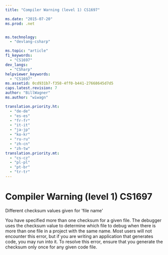 ```yaml
---
title: "Compiler Warning (level 1) CS1697"

ms.date: "2015-07-20"
ms.prod: .net


ms.technology: 
  - "devlang-csharp"

ms.topic: "article"
f1_keywords: 
  - "CS1697"
dev_langs: 
  - "CSharp"
helpviewer_keywords: 
  - "CS1697"
ms.assetid: 0cd931b7-f358-4ff0-b441-27668645d7d5
caps.latest.revision: 7
author: "BillWagner"
ms.author: "wiwagn"

translation.priority.ht: 
  - "de-de"
  - "es-es"
  - "fr-fr"
  - "it-it"
  - "ja-jp"
  - "ko-kr"
  - "ru-ru"
  - "zh-cn"
  - "zh-tw"
translation.priority.mt: 
  - "cs-cz"
  - "pl-pl"
  - "pt-br"
  - "tr-tr"
---
```

# Compiler Warning (level 1) CS1697
Different checksum values given for 'file name'  
  
 You have specified more than one checksum for a given file. The debugger uses the checksum value to determine which file to debug when there is more than one file in a project with the same name. Most users will not encounter this error, but if you are writing an application that generates code, you may run into it. To resolve this error, ensure that you generate the checksum only once for any given code file.
